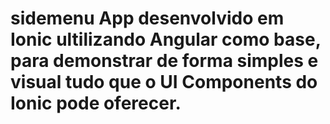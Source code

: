 # sidemenu App desenvolvido em Ionic ultilizando Angular como base, para demonstrar de forma simples e visual tudo que o UI Components do Ionic pode oferecer.

